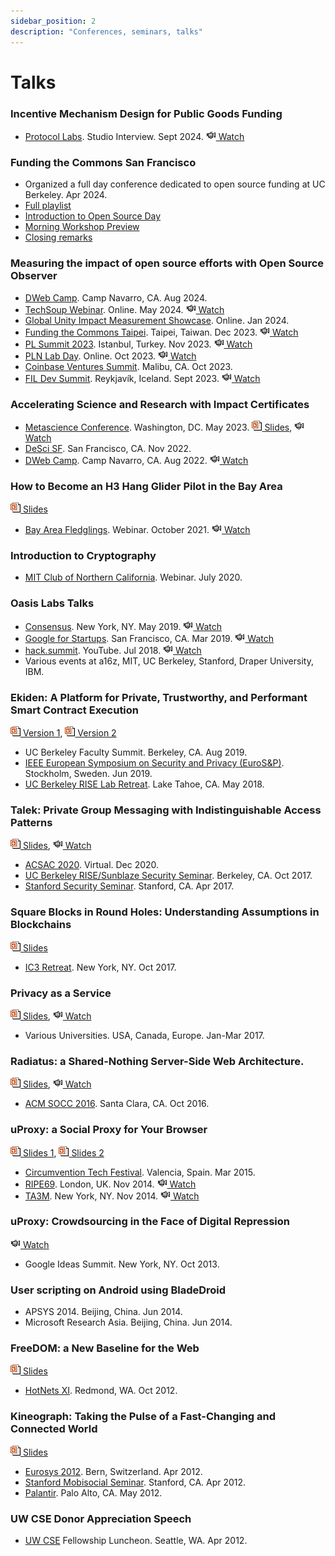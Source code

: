 ```yaml
---
sidebar_position: 2
description: "Conferences, seminars, talks"
---
```


# Talks

### Incentive Mechanism Design for Public Goods Funding
- [Protocol Labs](https://www.protocol.ai/). Studio Interview. Sept 2024.
[![video](/img/ico/video.png) Watch](https://www.youtube.com/watch?v=ZNBQ68f5xC0)

### Funding the Commons San Francisco
- Organized a full day conference dedicated to open source funding at UC Berkeley. Apr 2024.
- [Full playlist](https://www.youtube.com/playlist?list=PL3C6eF-zu5AZC9dFtgMVhnclE5GtnkWvX)
- [Introduction to Open Source Day](https://www.youtube.com/watch?v=XDE5qLUT-QY&list=PL3C6eF-zu5AZC9dFtgMVhnclE5GtnkWvX&index=20)
- [Morning Workshop Preview](https://www.youtube.com/watch?v=6uW2lpoXe7Q&list=PL3C6eF-zu5AZC9dFtgMVhnclE5GtnkWvX&index=12)
- [Closing remarks](https://www.youtube.com/watch?v=vN0jG7LdkII&list=PL3C6eF-zu5AZC9dFtgMVhnclE5GtnkWvX&index=2)

### Measuring the impact of open source efforts with Open Source Observer
- [DWeb Camp](https://dwebcamp.org/). Camp Navarro, CA. Aug 2024.
- [TechSoup Webinar](https://www.techsoup.org/). Online. May 2024.
[![video](/img/ico/video.png) Watch](https://www.youtube.com/watch?v=cNhQJ5FmvjQ)
- [Global Unity Impact Measurement Showcase](http://globalunity.org/). Online. Jan 2024.
- [Funding the Commons Taipei](https://fundingthecommons.io/). Taipei, Taiwan. Dec 2023.
[![video](/img/ico/video.png) Watch](https://youtu.be/D7xS0fgRYuQ?si=wQTk9HIEi8PqA4_f)
- [PL Summit 2023](https://plsummit23.labweek.io/). Istanbul, Turkey. Nov 2023.
[![video](/img/ico/video.png) Watch](https://youtu.be/sHvdBRj3kxE?si=MdhUTOBzkqk4zzZV&t=6250)
- [PLN Lab Day](https://plnnews.substack.com/p/pln-updates-oct-23). Online. Oct 2023.
[![video](/img/ico/video.png) Watch](https://www.youtube.com/watch?v=V7sI5pO3TT0&t=1354s)
- [Coinbase Ventures Summit](https://www.cbvsummit.com/). Malibu, CA. Oct 2023.
- [FIL Dev Summit](https://fildev.io/). Reykjavík, Iceland. Sept 2023.
[![video](/img/ico/video.png) Watch](https://www.youtube.com/watch?v=szGLQDwm_E0)

### Accelerating Science and Research with Impact Certificates
- [Metascience Conference](https://metascience.info/). Washington, DC. May 2023.
[![ppt](/img/ico/ppt.gif) Slides](https://osf.io/8utaj),
[![video](/img/ico/video.png) Watch](https://www.youtube.com/watch?v=_mLdx48B7zE&list=PLChfyH8TVDGlPTcKrVboBaf6QAGSJt1hQ&index=23)
- [DeSci SF](https://www.weavechain.com/desci-sf-22). San Francisco, CA. Nov 2022.
- [DWeb Camp](https://dwebcamp.org/). Camp Navarro, CA. Aug 2022.
[![video](/img/ico/video.png) Watch](https://archive.org/details/25-17_45_accelerating_academic_research_with_impact_certificates.mp4)

### How to Become an H3 Hang Glider Pilot in the Bay Area
[![ppt](/img/ico/ppt.gif) Slides](https://docs.google.com/presentation/d/e/2PACX-1vSNsP6HI8bEMUf-I-6g_IwBRLFLSuqEtXo8LeZZT20pZsxmlM40T-7DeE-ZcOrUaY8RSz_coN_P9oxx/pub?start=false&loop=false&delayms=3000)
- [Bay Area Fledglings](https://www.bayareafledglings.org/). Webinar. October 2021.
[![video](/img/ico/video.png) Watch](https://www.youtube.com/watch?v=HApqPFUfb6M)

### Introduction to Cryptography
- [MIT Club of Northern California](https://www.mitcnc.org/). Webinar. July 2020.

### Oasis Labs Talks

- [Consensus](https://www.coindesk.com/events/consensus-2019). New York, NY. May 2019.
[![video](/img/ico/video.png) Watch](https://www.youtube.com/watch?v=IarJkHqW3f8&list=PL95nAPefnkfxpjaIyzEPTBmoaKZVKXdUm&index=2)
- [Google for Startups](https://www.galvanize.com/events). San Francisco, CA. Mar 2019.
[![video](/img/ico/video.png) Watch](https://www.youtube.com/watch?v=Unf__FNDFPM)
- [hack.summit](https://hacksummit.org/). YouTube. Jul 2018.
[![video](/img/ico/video.png) Watch](https://www.youtube.com/watch?v=GAXhWBSOOJM)
- Various events at a16z, MIT, UC Berkeley, Stanford, Draper University, IBM.

### Ekiden: A Platform for Private, Trustworthy, and Performant Smart Contract Execution
[![ppt](/img/ico/ppt.gif) Version 1](https://www.dropbox.com/s/vkzxq23hs45nrm8/20180523-Ekiden.pdf?dl=0),
[![ppt](/img/ico/ppt.gif) Version 2](https://www.dropbox.com/s/j7s7g0scqe76ccn/20190601-Ekiden.pdf?dl=0)
- UC Berkeley Faculty Summit. Berkeley, CA. Aug 2019.
- [IEEE European Symposium on Security and Privacy (EuroS&P)](https://www.ieee-security.org/TC/EuroSP2019/). Stockholm, Sweden. Jun 2019.
- [UC Berkeley RISE Lab Retreat](https://rise.cs.berkeley.edu/events/). Lake Tahoe, CA. May 2018.

### Talek: Private Group Messaging with Indistinguishable Access Patterns
[![ppt](/img/ico/ppt.gif) Slides](https://www.dropbox.com/s/63u1f5uek0m79ij/2017-talek.pdf?dl=0),
[![video](/img/ico/video.png) Watch](https://www.youtube.com/watch?v=-CIg3zA67RA)
- [ACSAC 2020](https://www.acsac.org/). Virtual. Dec 2020.
- [UC Berkeley RISE/Sunblaze Security Seminar](http://security.cs.berkeley.edu/). Berkeley, CA. Oct 2017.
- [Stanford Security Seminar](https://crypto.stanford.edu/seclab/sem.html). Stanford, CA. Apr 2017.

### Square Blocks in Round Holes: Understanding Assumptions in Blockchains
[![ppt](/img/ico/ppt.gif) Slides](https://www.dropbox.com/s/6tlcl2ecd63du09/201710-blockchain-assumptions.pdf?dl=0)
- [IC3 Retreat](https://www.initc3.org/). New York, NY. Oct 2017.

### Privacy as a Service
[![ppt](/img/ico/ppt.gif) Slides](/slides/2017-privacy-as-a-service.pdf),
[![video](/img/ico/video.png) Watch](https://www.youtube.com/watch?v=EUw5c54IUL0)
- Various Universities. USA, Canada, Europe. Jan-Mar 2017.

### Radiatus: a Shared-Nothing Server-Side Web Architecture.
[![ppt](/img/ico/ppt.gif) Slides](/slides/2016-socc-radiatus.pptx),
[![video](/img/ico/video.png) Watch](https://www.youtube.com/watch?v=etpSmuW3YQA)
- [ACM SOCC 2016](https://acmsocc.github.io/2016/). Santa Clara, CA. Oct 2016.

### uProxy: a Social Proxy for Your Browser
[![ppt](/img/ico/ppt.gif) Slides 1](https://ripe69.ripe.net/presentations/27-uProxy.pdf),
[![ppt](/img/ico/ppt.gif) Slides 2](/slides/2014-ripe-uproxy.pdf)
- [Circumvention Tech Festival](https://openitp.org/festival/circumvention-tech-festival.html). Valencia, Spain. Mar 2015.
- [RIPE69](https://ripe69.ripe.net/). London, UK. Nov 2014.
[![video](/img/ico/video.png) Watch](https://ripe69.ripe.net/archives/video/189)
- [TA3M](https://ta3m.org/). New York, NY. Nov 2014.
[![video](/img/ico/video.png) Watch](https://www.youtube.com/watch?v=ljiHVe--DtM)

### uProxy: Crowdsourcing in the Face of Digital Repression
[![video](/img/ico/video.png) Watch](http://www.youtube.com/watch?v=aGOXMRJWSeg)
- Google Ideas Summit. New York, NY. Oct 2013.

### User scripting on Android using BladeDroid
- APSYS 2014. Beijing, China. Jun 2014.
- Microsoft Research Asia. Beijing, China. Jun 2014.

### FreeDOM: a New Baseline for the Web
[![ppt](/img/ico/ppt.gif) Slides](/slides/2012-hotnets-freedom.pptx)
- [HotNets XI](http://conferences.sigcomm.org/hotnets/2012/). Redmond, WA. Oct 2012.

### Kineograph: Taking the Pulse of a Fast-Changing and Connected World
[![ppt](/img/ico/ppt.gif) Slides](/slides/2012-eurosys-kineograph.pptx)
- [Eurosys 2012](http://www1.unine.ch/eurosys2012/). Bern, Switzerland. Apr 2012.
- [Stanford Mobisocial Seminar](https://mobisocial.stanford.edu/). Stanford, CA. Apr 2012.
- [Palantir](http://www.palantir.com/). Palo Alto, CA. May 2012.

### UW CSE Donor Appreciation Speech
- [UW CSE](https://www.cs.washington.edu/) Fellowship Luncheon. Seattle, WA. Apr 2012.
